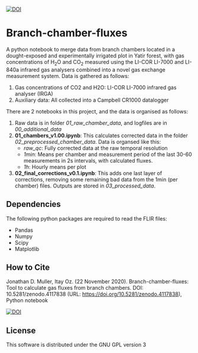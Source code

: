 [![DOI](https://zenodo.org/badge/306300231.svg)](https://zenodo.org/badge/latestdoi/306300231)

# Branch-chamber-fluxes

A python notebook to merge data from branch chambers located in a dought-exposed and experimentally irrigated plot in Yatir forest, with gas concentrations of H<sub>2</sub>O and CO<sub>2</sub> measured using the LI-COR LI-7000 and LI-840a infrared gas analysers combined into a novel gas exchange measurement system. Data is gathered as follows:

1. Gas concentrations of CO2 and H2O: LI-COR LI-7000 infrared gas analyser (IRGA)
2. Auxiliary data: All collected into a Campbell CR1000 datalogger

There are 2 notebooks in this project, and the data is organised as follows:
1. Raw data is in folder *01_raw_chamber_data*, and logfiles are in *00_additional_data*
2. **01_chambers_v1.00.ipynb**: This calculates corrected data in the folder *02_preprocessed_chamber_data*. Data is organsed like this:
   * *raw_qc*: Fully corrected data at the raw temporal resolution
   * *1min*: Means per chamber and measurement period of the last 30-60 measurements in 2s intervals, with calculated fluxes.
   * *1h*: Hourly means per plot
3. **02_final_corrections_v0.1.ipynb**: This adds one last layer of corrections, removing some remaining bad data from the 1min (per chamber) files. Outputs are stored in *03_processed_data*.

## Dependencies

The following python packages are required to read the FLIR files:

  - Pandas
  - Numpy
  - Scipy
  - Matplotlib

## How to Cite

Jonathan D. Muller, Itay Oz. (22 November 2020). Branch-chamber-fluxes: Tool to calculate gas fluxes from branch chambers. DOI: 10.5281/zenodo.4117838  (URL:
<https://doi.org/10.5281/zenodo.4117838>), Python notebook

[![DOI](https://zenodo.org/badge/306300231.svg)](https://zenodo.org/badge/latestdoi/306300231)

## License

This software is distributed under the GNU GPL version 3

